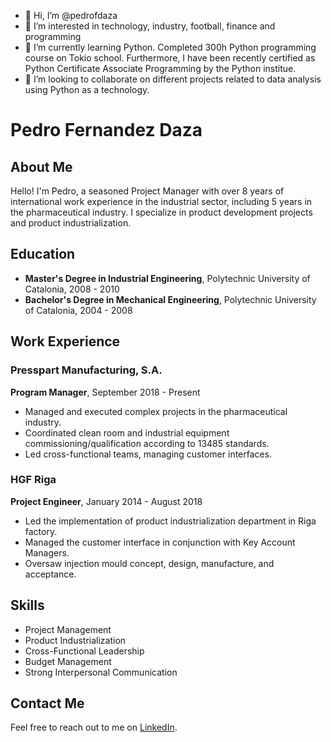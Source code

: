 - 👋 Hi, I’m @pedrofdaza
- 👀 I’m interested in technology, industry, football, finance and programming
- 🌱 I’m currently learning Python. Completed 300h Python programming course on Tokio school. Furthermore, I have been recently certified as Python Certificate Associate Programming by the Python institue.
- 💞️ I’m looking to collaborate on different projects related to data analysis using Python as a technology.


<!---
pedrofdaza/pedrofdaza is a ✨ special ✨ repository because its `README.md` (this file) appears on your GitHub profile.
You can click the Preview link to take a look at your changes.
--->
# Pedro Fernandez Daza

## About Me
Hello! I'm Pedro, a seasoned Project Manager with over 8 years of international work experience in the industrial sector, including 5 years in the pharmaceutical industry. I specialize in product development projects and product industrialization.

## Education
- **Master's Degree in Industrial Engineering**, Polytechnic University of Catalonia, 2008 - 2010
- **Bachelor's Degree in Mechanical Engineering**, Polytechnic University of Catalonia, 2004 - 2008

## Work Experience

### Presspart Manufacturing, S.A.
**Program Manager**, September 2018 - Present
- Managed and executed complex projects in the pharmaceutical industry.
- Coordinated clean room and industrial equipment commissioning/qualification according to 13485 standards.
- Led cross-functional teams, managing customer interfaces.

### HGF Riga
**Project Engineer**, January 2014 - August 2018
- Led the implementation of product industrialization department in Riga factory.
- Managed the customer interface in conjunction with Key Account Managers.
- Oversaw injection mould concept, design, manufacture, and acceptance.

## Skills
- Project Management
- Product Industrialization
- Cross-Functional Leadership
- Budget Management
- Strong Interpersonal Communication

## Contact Me
Feel free to reach out to me on [LinkedIn](https://www.linkedin.com/in/pedrofernandezdaza/).
